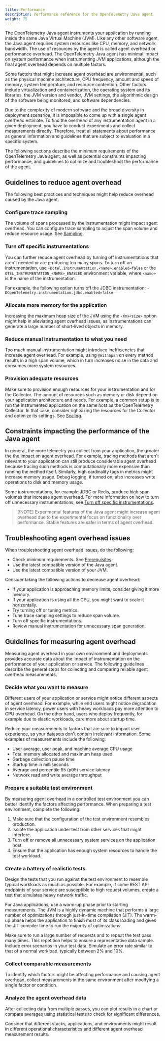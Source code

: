 ```yaml
---
title: Performance
description: Performance reference for the OpenTelemetry Java agent
weight: 75
---
```


The OpenTelemetry Java agent instruments your application by running inside the
same Java Virtual Machine (JVM). Like any other software agent, the Java agent
requires system resources like CPU, memory, and network bandwidth. The use of
resources by the agent is called agent overhead or performance overhead. The
OpenTelemetry Java agent has minimal impact on system performance when
instrumenting JVM applications, although the final agent overhead depends on
multiple factors.

Some factors that might increase agent overhead are environmental, such as the
physical machine architecture, CPU frequency, amount and speed of memory, system
temperature, and resource contention. Other factors include virtualization and
containerization, the operating system and its libraries, the JVM version and
vendor, JVM settings, the algorithmic design of the software being monitored,
and software dependencies.

Due to the complexity of modern software and the broad diversity in deployment
scenarios, it is impossible to come up with a single agent overhead estimate. To
find the overhead of any instrumentation agent in a given deployment, you have
to conduct experiments and collect measurements directly. Therefore, treat all
statements about performance as general information and guidelines that are
subject to evaluation in a specific system.

The following sections describe the minimum requirements of the OpenTelemetry
Java agent, as well as potential constraints impacting performance, and
guidelines to optimize and troubleshoot the performance of the agent.

## Guidelines to reduce agent overhead

The following best practices and techniques might help reduce overhead caused by
the Java agent.

### Configure trace sampling

The volume of spans processed by the instrumentation might impact agent
overhead. You can configure trace sampling to adjust the span volume and reduce
resource usage. See [Sampling](/docs/languages/java/sampling).

### Turn off specific instrumentations

You can further reduce agent overhead by turning off instrumentations that
aren't needed or are producing too many spans. To turn off an instrumentation,
use `-Dotel.instrumentation.<name>.enabled=false` or the
`OTEL_INSTRUMENTATION_<NAME>_ENABLED` environment variable, where
`<name>` is the name of the instrumentation.

For example, the following option turns off the JDBC instrumentation:
`-DOpenTelemetry.instrumentation.jdbc.enabled=false`

### Allocate more memory for the application

Increasing the maximum heap size of the JVM using the `-Xmx<size>` option might
help in alleviating agent overhead issues, as instrumentations can generate a
large number of short-lived objects in memory.

### Reduce manual instrumentation to what you need

Too much manual instrumentation might introduce inefficiencies that increase agent
overhead. For example, using `@WithSpan` on every method results in a high span
volume, which in turn increases noise in the data and consumes more system
resources.

### Provision adequate resources

Make sure to provision enough resources for your instrumentation and for the
Collector. The amount of resources such as memory or disk depend on your
application architecture and needs. For example, a common setup is to run the
instrumented application on the same host as the OpenTelemetry Collector. In
that case, consider rightsizing the resources for the Collector and optimize its
settings. See [Scaling](/docs/collector/scaling/).

## Constraints impacting the performance of the Java agent

In general, the more telemetry you collect from your application, the greater the
the impact on agent overhead. For example, tracing methods that aren't relevant
to your application can still produce considerable agent overhead because
tracing such methods is computationally more expensive than running the method
itself. Similarly, high cardinality tags in metrics might increase memory usage.
Debug logging, if turned on, also increases write operations to disk and memory
usage.

Some instrumentations, for example JDBC or Redis, produce high span volumes that
increase agent overhead. For more information on how to turn off unnecessary
instrumentations, see
[Turn off specific instrumentations](#turn-off-specific-instrumentations).

> [!NOTE] Experimental features of the Java agent might increase agent overhead
> due to the experimental focus on functionality over performance. Stable
> features are safer in terms of agent overhead.

## Troubleshooting agent overhead issues

When troubleshooting agent overhead issues, do the following:

- Check minimum requirements. See
  [Prerequisites](/docs/languages/java/getting-started/#prerequisites).
- Use the latest compatible version of the Java agent.
- Use the latest compatible version of your JVM.

Consider taking the following actions to decrease agent overhead:

- If your application is approaching memory limits, consider giving it more
  memory.
- If your application is using all the CPU, you might want to scale it
  horizontally.
- Try turning off or tuning metrics.
- Tune trace sampling settings to reduce span volume.
- Turn off specific instrumentations.
- Review manual instrumentation for unnecessary span generation.

## Guidelines for measuring agent overhead

Measuring agent overhead in your own environment and deployments provides
accurate data about the impact of instrumentation on the performance of your
application or service. The following guidelines describe the general steps for
collecting and comparing reliable agent overhead measurements.

### Decide what you want to measure

Different users of your application or service might notice different aspects of
agent overhead. For example, while end users might notice degradation in service
latency, power users with heavy workloads pay more attention to CPU overhead. On
the other hand, users who deploy frequently, for example due to elastic
workloads, care more about startup time.

Reduce your measurements to factors that are sure to impact user experience, so
your datasets don't contain irrelevant information. Some examples of
measurements include the following:

- User average, user peak, and machine average CPU usage
- Total memory allocated and maximum heap used
- Garbage collection pause time
- Startup time in milliseconds
- Average and percentile 95 (p95) service latency
- Network read and write average throughput

### Prepare a suitable test environment

By measuring agent overhead in a controlled test environment you can better
identify the factors affecting performance. When preparing a test environment,
complete the following:

1.  Make sure that the configuration of the test environment resembles
    production.
2.  Isolate the application under test from other services that might interfere.
3.  Turn off or remove all unnecessary system services on the application host.
4.  Ensure that the application has enough system resources to handle the test
    workload.

### Create a battery of realistic tests

Design the tests that you run against the test environment to resemble typical
workloads as much as possible. For example, if some REST API endpoints of your
service are susceptible to high request volumes, create a test that simulates
heavy network traffic.

For Java applications, use a warm-up phase prior to starting measurements. The
JVM is a highly dynamic machine that performs a large number of optimizations
through just-in-time compilation (JIT). The warm-up phase helps the application
to finish most of its class loading and gives the JIT compiler time to run the
majority of optimizations.

Make sure to run a large number of requests and to repeat the test pass many
times. This repetition helps to ensure a representative data sample. Include
error scenarios in your test data. Simulate an error rate similar to that of a
normal workload, typically between 2% and 10%.

### Collect comparable measurements

To identify which factors might be affecting performance and causing agent
overhead, collect measurements in the same environment after modifying a single
factor or condition.

### Analyze the agent overhead data

After collecting data from multiple passes, you can plot results in a chart or
compare averages using statistical tests to check for significant differences.

Consider that different stacks, applications, and environments might result in
different operational characteristics and different agent overhead measurement
results.
